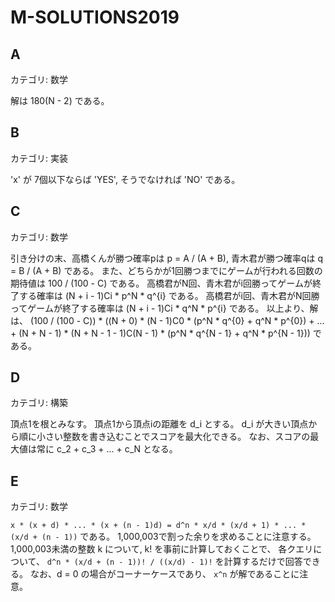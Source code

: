 # M-SOLUTIONS2019

## A
カテゴリ: 数学

解は 180(N - 2) である。

## B
カテゴリ: 実装

'x' が 7個以下ならば 'YES', そうでなければ 'NO' である。

## C
カテゴリ: 数学

引き分けの末、高橋くんが勝つ確率pは p = A / (A + B), 青木君が勝つ確率qは q = B / (A + B) である。
また、どちらかが1回勝つまでにゲームが行われる回数の期待値は 100 / (100 - C) である。
高橋君がN回、青木君がi回勝ってゲームが終了する確率は (N + i - 1)Ci * p^N * q^{i} である。
高橋君がi回、青木君がN回勝ってゲームが終了する確率は (N + i - 1)Ci * q^N * p^{i} である。
以上より、解は、 (100 / (100 - C)) * ((N + 0) * (N - 1)C0 * (p^N * q^{0} + q^N * p^{0}) + ... + (N + N - 1) * (N + N - 1 - 1)C(N - 1) * (p^N * q^{N - 1} + q^N * p^{N - 1})) である。

## D
カテゴリ: 構築

頂点1を根とみなす。
頂点1から頂点iの距離を d_i とする。
d_i が大きい頂点から順に小さい整数を書き込むことでスコアを最大化できる。
なお、スコアの最大値は常に c_2 + c_3 + ... + c_N となる。

## E
カテゴリ: 数学

`x * (x + d) * ... * (x + (n - 1)d) = d^n * x/d * (x/d + 1) * ... * (x/d + (n - 1))`
である。
1,000,003で割った余りを求めることに注意する。
1,000,003未満の整数 k について, k! を事前に計算しておくことで、
各クエリについて、 `d^n * (x/d + (n - 1))! / ((x/d) - 1)!` を計算するだけで回答できる。
なお、d = 0 の場合がコーナーケースであり、 `x^n` が解であることに注意。
